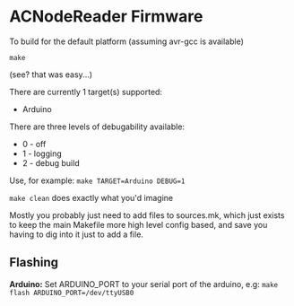 ACNodeReader Firmware
========

To build for the default platform (assuming avr-gcc is available)
```
make
```
(see? that was easy...)

There are currently 1 target(s) supported: 
* Arduino

There are three levels of debugability available:
* 0 - off
* 1 - logging
* 2 - debug build

Use, for example: `make TARGET=Arduino DEBUG=1`

`make clean` does exactly what you'd imagine

Mostly you probably just need to add files to sources.mk, which just exists to keep the main Makefile
more high level config based, and save you having to dig into it just to add a file.

Flashing
----

**Arduino:**
Set ARDUINO_PORT to your serial port of the arduino, e.g:
`make flash ARDUINO_PORT=/dev/ttyUSB0`
